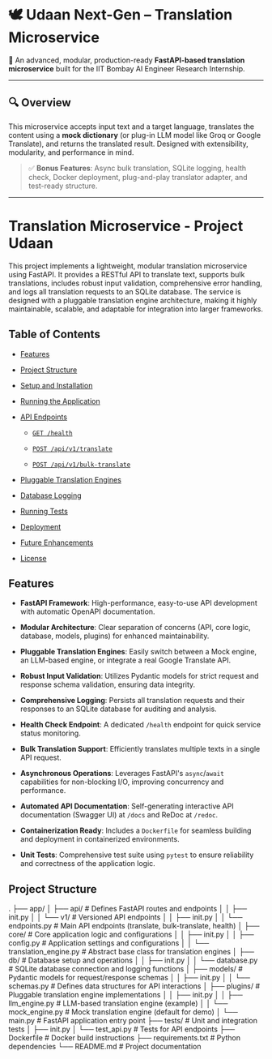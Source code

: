 # 🕊️ Udaan Next-Gen – Translation Microservice

🚀 An advanced, modular, production-ready **FastAPI-based translation microservice** built for the IIT Bombay AI Engineer Research Internship.

---

## 🔍 Overview

This microservice accepts input text and a target language, translates the content using a **mock dictionary** (or plug-in LLM model like Groq or Google Translate), and returns the translated result. Designed with extensibility, modularity, and performance in mind.

> ✅ **Bonus Features**: Async bulk translation, SQLite logging, health check, Docker deployment, plug-and-play translator adapter, and test-ready structure.

---
# Translation Microservice - Project Udaan

This project implements a lightweight, modular translation microservice using FastAPI. It provides a RESTful API to translate text, supports bulk translations, includes robust input validation, comprehensive error handling, and logs all translation requests to an SQLite database. The service is designed with a pluggable translation engine architecture, making it highly maintainable, scalable, and adaptable for integration into larger frameworks.

## Table of Contents

* [Features](#features)

* [Project Structure](#project-structure)

* [Setup and Installation](#setup-and-installation)

* [Running the Application](#running-the-application)

* [API Endpoints](#api-endpoints)

  * [`GET /health`](#get-health)

  * [`POST /api/v1/translate`](#post-apiv1translate)

  * [`POST /api/v1/bulk-translate`](#post-apiv1bulk-translate)

* [Pluggable Translation Engines](#pluggable-translation-engines)

* [Database Logging](#database-logging)

* [Running Tests](#running-tests)

* [Deployment](#deployment)

* [Future Enhancements](#future-enhancements)

* [License](#license)

## Features

* **FastAPI Framework**: High-performance, easy-to-use API development with automatic OpenAPI documentation.

* **Modular Architecture**: Clear separation of concerns (API, core logic, database, models, plugins) for enhanced maintainability.

* **Pluggable Translation Engines**: Easily switch between a Mock engine, an LLM-based engine, or integrate a real Google Translate API.

* **Robust Input Validation**: Utilizes Pydantic models for strict request and response schema validation, ensuring data integrity.

* **Comprehensive Logging**: Persists all translation requests and their responses to an SQLite database for auditing and analysis.

* **Health Check Endpoint**: A dedicated `/health` endpoint for quick service status monitoring.

* **Bulk Translation Support**: Efficiently translates multiple texts in a single API request.

* **Asynchronous Operations**: Leverages FastAPI's `async`/`await` capabilities for non-blocking I/O, improving concurrency and performance.

* **Automated API Documentation**: Self-generating interactive API documentation (Swagger UI) at `/docs` and ReDoc at `/redoc`.

* **Containerization Ready**: Includes a `Dockerfile` for seamless building and deployment in containerized environments.

* **Unit Tests**: Comprehensive test suite using `pytest` to ensure reliability and correctness of the application logic.

## Project Structure
.
├── app/
│   ├── api/                    # Defines FastAPI routes and endpoints
│   │   ├── init.py
│   │   └── v1/                 # Versioned API endpoints
│   │       ├── init.py
│   │       └── endpoints.py    # Main API endpoints (translate, bulk-translate, health)
│   ├── core/                   # Core application logic and configurations
│   │   ├── init.py
│   │   ├── config.py           # Application settings and configurations
│   │   └── translation_engine.py # Abstract base class for translation engines
│   ├── db/                     # Database setup and operations
│   │   ├── init.py
│   │   └── database.py         # SQLite database connection and logging functions
│   ├── models/                 # Pydantic models for request/response schemas
│   │   ├── init.py
│   │   └── schemas.py          # Defines data structures for API interactions
│   ├── plugins/                # Pluggable translation engine implementations
│   │   ├── init.py
│   │   ├── llm_engine.py       # LLM-based translation engine (example)
│   │   └── mock_engine.py      # Mock translation engine (default for demo)
│   └── main.py                 # FastAPI application entry point
├── tests/                      # Unit and integration tests
│   ├── init.py
│   └── test_api.py             # Tests for API endpoints
├── Dockerfile                  # Docker build instructions
├── requirements.txt            # Python dependencies
└── README.md                   # Project documentation
